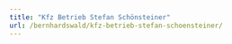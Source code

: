 ```yaml
---
title: "Kfz Betrieb Stefan Schönsteiner"
url: /bernhardswald/kfz-betrieb-stefan-schoensteiner/
---
```

